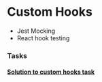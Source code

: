 # Custom Hooks

- Jest Mocking
- React hook testing

### Tasks

#### [Solution to custom hooks task](./SOLUTION.md)
